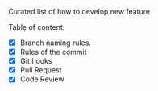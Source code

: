 Curated list of how to develop new feature

Table of content:

-   [x] Branch naming rules.
-   [x] Rules of the commit
-   [x] Git hooks
-   [x] Pull Request 
-   [x] Code Review